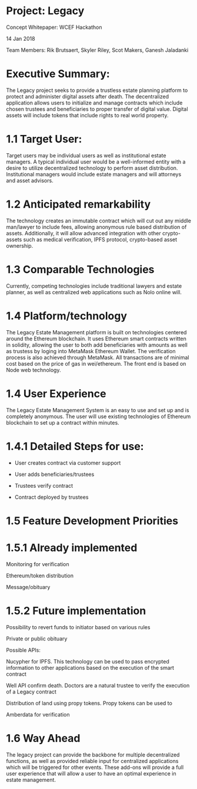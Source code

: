 # Project: Legacy

Concept Whitepaper: WCEF Hackathon 

14 Jan 2018

Team Members: Rik Brutsaert, Skyler Riley, Scot Makers, Ganesh Jaladanki

# Executive Summary:

The Legacy project seeks to provide a trustless estate planning platform to protect and administer digital assets after death. The decentralized application allows users to initialize and manage contracts which include chosen trustees and beneficiaries to proper transfer of digital value. Digital assets will include tokens that include rights to real world property.

# 1.1 Target User:

Target users may be individual users as well as institutional estate managers.  A typical individual user would be a well-informed entity with a desire to utilize decentralized technology to perform asset distribution. Institutional managers would include estate managers and will attorneys and asset advisors.

# 1.2 Anticipated remarkability

The technology creates an immutable contract which will cut out any middle man/lawyer to include fees, allowing anonymous rule based distribution of assets. Additionally, it will allow advanced integration with other crypto-assets such as medical verification, IPFS protocol, crypto-based asset ownership.

# 1.3 Comparable Technologies

Currently, competing technologies include traditional lawyers and estate planner, as well as centralized web applications such as Nolo online will. 

# 1.4 Platform/technology

The Legacy Estate Management platform is built on technologies centered around the Ethereum blockchain. It uses Ethereum smart contracts written in solidity, allowing the user to both add beneficiaries with amounts as well as trustess by loging into MetaMask Ethereum Wallet. The verification process is also achieved through MetaMask. All transactions are of minimal cost based on the price of gas in wei/ethereum. The front end is based on Node web technology.

# 1.4 User Experience

The Legacy Estate Management System is an easy to use and set up and is completely anonymous. The user will use existing technologies of Ethereum blockchain to set up a contract within minutes.

# 1.4.1 Detailed Steps for use:

* User creates contract via customer support

* User adds beneficiaries/trustees

* Trustees verify contract

* Contract deployed by trustees

# 1.5 Feature Development Priorities

# 1.5.1 Already implemented

Monitoring for verification 

Ethereum/token distribution

Message/obituary

# 1.5.2 Future implementation

Possibility to revert funds to initiator based on various rules

Private or public obituary

Possible APIs:

Nucypher for IPFS. This technology can be used to pass encrypted information to other applications based on the execution of the smart contract

Well API confirm death. Doctors are a natural trustee to verify the execution of a Legacy contract

Distribution of land using propy tokens. Propy tokens can be used to

Amberdata for verification

# 1.6 Way Ahead

The legacy project can provide the backbone for multiple decentralized functions, as well as provided reliable input for centralized applications which will be triggered for other events. These add-ons will provide a full user experience that will allow a user to have an optimal experience in estate management.
